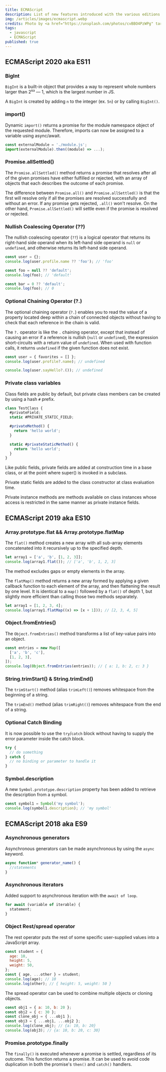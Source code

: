 ```yaml
---
title: ECMAScript
description: List of new features introduced with the various editions of the JavaScript standard.
img: /articles/images/ecmascript.webp
credits: Photo by <a href="https://unsplash.com/photos/cvBBO4PzWPg" target="_blank">Markus Spiske</a> on <a href="https://unsplash.com/" target="_blank">Unsplash</a>
tags:
  - javascript
  - ECMAScript
published: true
---
```


## ECMAScript 2020 aka ES11

### BigInt

`BigInt` is a built-in object that provides a way to represent whole numbers larger than 2⁵³ — 1, which is the largest number in JS.

A `BigInt` is created by adding `n` to the integer (ex. `5n`) or by calling `BigInt()`.

### import()

Dynamic `import()` returns a promise for the module namespace object of the requested module. Therefore, imports can now be assigned to a variable using async/await.

```javascript
const externalModule = './module.js';
import(externalModule).then((module) => ...);
```

### Promise.allSettled()

The `Promise.allSettled()` method returns a promise that resolves after all of the given promises have either fulfilled or rejected, with an array of objects that each describes the outcome of each promise.

The difference between `Promise.all()` and `Promise.allSettled()` is that the first will resolve only if all the promises are resolved successfully and without an error. If any promise gets rejected, `.all()` won't resolve. On the other hand, `Promise.allSettled()` will settle even if the promise is resolved or rejected.

### Nullish Coalescing Operator (??)

The nullish coalescing operator (`??`) is a logical operator that returns its right-hand side operand when its left-hand side operand is `null` or `undefined`, and otherwise returns its left-hand side operand.

```javascript
const user = {};
console.log(user.profile.name ?? 'foo'); // 'foo'

const foo = null ?? 'default';
console.log(foo); // 'default'

const bar = 0 ?? 'default';
console.log(foo); // 0
```

### Optional Chaining Operator (?.)

The optional chaining operator (`?.`) enables you to read the value of a property located deep within a chain of connected objects without having to check that each reference in the chain is valid.

The `?.` operator is like the `.` chaining operator, except that instead of causing an error if a reference is nullish (`null` or `undefined`), the expression short-circuits with a return value of `undefined`. When used with function calls, it returns `undefined` if the given function does not exist.

```javascript
const user = { favorites = [] };
console.log(user.profile?.name); // undefined

console.log(user.sayHello?.()); // undefined
```

### Private class variables

Class fields are public by default, but private class members can be created by using a hash `#` prefix.

```javascript
class TestClass {
  #privateField;
  static #PRIVATE_STATIC_FIELD;

  #privateMethod() {
    return 'hello world';
  }

  static #privateStaticMethod() {
    return 'hello world';
  }
}
```

Like public fields, private fields are added at construction time in a base class, or at the point where super() is invoked in a subclass.

Private static fields are added to the class constructor at class evaluation time.

Private instance methods are methods available on class instances whose access is restricted in the same manner as private instance fields.

## ECMAScript 2019 aka ES10

### Array.prototype.flat && Array.prototype.flatMap

The `flat()` method creates a new array with all sub-array elements concatenated into it recursively up to the specified depth.

```javascript
let array1 = ['a', 'b', [1, 2, 3]];
console.log(array1.flat()); // ['a', 'b', 1, 2, 3]
```

The method excludes gaps or empty elements in the array.

The `flatMap()` method returns a new array formed by applying a given callback function to each element of the array, and then flattening the result by one level. It is identical to a `map()` followed by a `flat()` of depth 1, but slightly more efficient than calling those two methods separately.

```javascript
let array1 = [1, 2, 3, 4];
console.log(array1.flatMap((x) => [x + 1])); // [2, 3, 4, 5]
```

### Object.fromEntries()

The `Object.fromEntries()` method transforms a list of key-value pairs into an object.

```javascript
const entries = new Map([
  ['a', 'b', 'c'],
  [1, 2, 3],
]);
console.log(Object.fromEntries(entries)); // { a: 1, b: 2, c: 3 }
```

### String.trimStart() & String.trimEnd()

The `trimStart()` method (alias `trimLeft()`) removes whitespace from the beginning of a string.

The `trimEnd()` method (alias `trimRight()`) removes whitespace from the end of a string.

### Optional Catch Binding

It is now possible to use the `try`/`catch` block without having to supply the error parameter inside the catch block.

```javascript
try {
  // do something
} catch {
  // no binding or parameter to handle it
}
```

### Symbol.description

A new `Symbol.prototype.description` property has been added to retrieve the description from a symbol.

```javascript
const symbol1 = Symbol('my symbol');
console.log(symbol1.description); // 'my symbol'
```

## ECMAScript 2018 aka ES9

### Asynchronous generators

Asynchronous generators can be made asynchronous by using the `async` keyword.

```javascript
async function* generator_name() {
  //statements
}
```

### Asynchronous iterators

Added support to asynchronous iteration with the `await of loop`.

```javascript
for await (variable of iterable) {
  statement;
}
```

### Object Rest/spread operator

The rest operator puts the rest of some specific user-supplied values into a JavaScript array.

```javascript
const student = {
  age: 10,
  height: 5,
  weight: 50,
};
const { age, ...other } = student;
console.log(age); // 10
console.log(other); // { height: 5, weight: 50 }
```

The spread operator can be used to combine multiple objects or cloning objects.

```javascript
const obj1 = { a: 10, b: 20 };
const obj2 = { c: 30 };
const clone_obj = { ...obj1 };
const obj3 = { ...obj1, ...obj2 };
console.log(clone_obj); // {a: 10, b: 20}
console.log(obj3); // {a: 10, b: 20, c: 30}
```

### Promise.prototype.finally

The `finally()` is executed whenever a promise is settled, regardless of its outcome. This function returns a promise. It can be used to avoid code duplication in both the promise's `then()` and `catch()` handlers.

